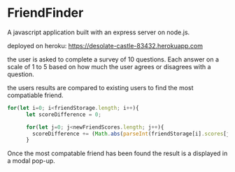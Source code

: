 # FriendFinder

A javascript application built with an express server on node.js.

deployed on heroku: https://desolate-castle-83432.herokuapp.com

the user is asked to complete a survey of 10 questions. Each answer on a scale of 1 to 5 based on how much the user agrees or disagrees with a question.


the users results are compared to existing users to find the most compatiable friend.

```javascript
for(let i=0; i<friendStorage.length; i++){
      let scoreDifference = 0;

      for(let j=0; j<newFriendScores.length; j++){
        scoreDifference += (Math.abs(parseInt(friendStorage[i].scores[j]) - parseInt(newFriendScores[j])));
      }
```

Once the most compatable friend has been found the result is a displayed in a modal pop-up.

  




